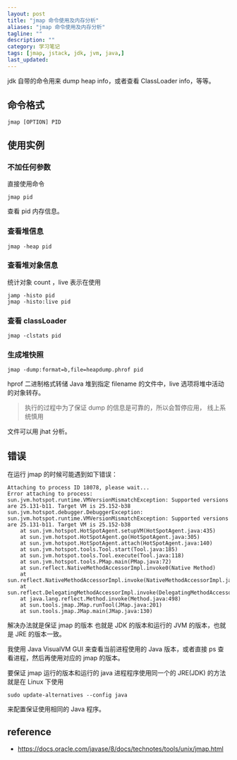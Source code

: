 ```yaml
---
layout: post
title: "jmap 命令使用及内存分析"
aliases: "jmap 命令使用及内存分析"
tagline: ""
description: ""
category: 学习笔记
tags: [jmap, jstack, jdk, jvm, java,]
last_updated:
---
```


jdk 自带的命令用来 dump heap info，或者查看 ClassLoader info，等等。

## 命令格式

    jmap [OPTION] PID

## 使用实例

### 不加任何参数

直接使用命令

    jmap pid

查看 pid 内存信息。

### 查看堆信息

    jmap -heap pid

### 查看堆对象信息
统计对象 count ，live 表示在使用

    jamp -histo pid
    jmap -histo:live pid

### 查看 classLoader

    jmap -clstats pid

### 生成堆快照

    jmap -dump:format=b,file=heapdump.phrof pid

hprof 二进制格式转储 Java 堆到指定 filename 的文件中，live 选项将堆中活动的对象转存。

> 执行的过程中为了保证 dump 的信息是可靠的，所以会暂停应用， 线上系统慎用

文件可以用 jhat 分析。

## 错误

在运行 jmap 的时候可能遇到如下错误：

    Attaching to process ID 18078, please wait...
    Error attaching to process: sun.jvm.hotspot.runtime.VMVersionMismatchException: Supported versions are 25.131-b11. Target VM is 25.152-b38
    sun.jvm.hotspot.debugger.DebuggerException: sun.jvm.hotspot.runtime.VMVersionMismatchException: Supported versions are 25.131-b11. Target VM is 25.152-b38
        at sun.jvm.hotspot.HotSpotAgent.setupVM(HotSpotAgent.java:435)
        at sun.jvm.hotspot.HotSpotAgent.go(HotSpotAgent.java:305)
        at sun.jvm.hotspot.HotSpotAgent.attach(HotSpotAgent.java:140)
        at sun.jvm.hotspot.tools.Tool.start(Tool.java:185)
        at sun.jvm.hotspot.tools.Tool.execute(Tool.java:118)
        at sun.jvm.hotspot.tools.PMap.main(PMap.java:72)
        at sun.reflect.NativeMethodAccessorImpl.invoke0(Native Method)
        at sun.reflect.NativeMethodAccessorImpl.invoke(NativeMethodAccessorImpl.java:62)
        at sun.reflect.DelegatingMethodAccessorImpl.invoke(DelegatingMethodAccessorImpl.java:43)
        at java.lang.reflect.Method.invoke(Method.java:498)
        at sun.tools.jmap.JMap.runTool(JMap.java:201)
        at sun.tools.jmap.JMap.main(JMap.java:130)

解决办法就是保证 jmap 的版本 也就是 JDK 的版本和运行的 JVM 的版本，也就是 JRE 的版本一致。

我使用 Java VisualVM GUI 来查看当前进程使用的 Java 版本，或者直接 ps 查看进程，然后再使用对应的 jmap 的版本。

要保证 jmap 运行的版本和运行的 java 进程程序使用同一个的 JRE(JDK) 的方法就是在 Linux 下使用

    sudo update-alternatives --config java

来配置保证使用相同的 Java 程序。

## reference

- <https://docs.oracle.com/javase/8/docs/technotes/tools/unix/jmap.html>
